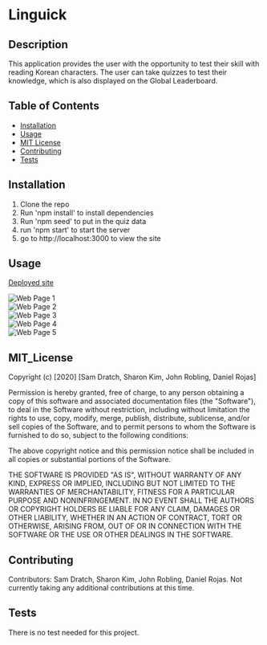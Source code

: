 # Linguick

## Description 

This application provides the user with the opportunity to test their skill with reading Korean characters. The user can take quizzes to test their knowledge, which is also displayed on the Global Leaderboard.


## Table of Contents

* [Installation](#installation)
* [Usage](#usage)
* [MIT License](#mit_license)
* [Contributing](#contributing)
* [Tests](#tests)


## Installation

1. Clone the repo
2. Run 'npm install' to install dependencies
3. Run 'npm seed' to put in the quiz data
4. run 'npm start' to start the server
5. go to http://localhost:3000 to view the site

## Usage 

[Deployed site](https://linguick.herokuapp.com/)
  
![Web Page 1](./public/assets/signup.png)<br>
![Web Page 2](./public/assets/login.png)<br>
![Web Page 3](./public/assets/quiz.png)<br>
![Web Page 4](./public/assets/dashboard.png)<br>
![Web Page 5](./public/assets/leaderboard.png)<br>

## MIT_License

Copyright (c) [2020] [Sam Dratch, Sharon Kim, John Robling, Daniel Rojas]

Permission is hereby granted, free of charge, to any person obtaining a copy
of this software and associated documentation files (the "Software"), to deal
in the Software without restriction, including without limitation the rights
to use, copy, modify, merge, publish, distribute, sublicense, and/or sell
copies of the Software, and to permit persons to whom the Software is
furnished to do so, subject to the following conditions:

The above copyright notice and this permission notice shall be included in all
copies or substantial portions of the Software.

THE SOFTWARE IS PROVIDED "AS IS", WITHOUT WARRANTY OF ANY KIND, EXPRESS OR
IMPLIED, INCLUDING BUT NOT LIMITED TO THE WARRANTIES OF MERCHANTABILITY,
FITNESS FOR A PARTICULAR PURPOSE AND NONINFRINGEMENT. IN NO EVENT SHALL THE
AUTHORS OR COPYRIGHT HOLDERS BE LIABLE FOR ANY CLAIM, DAMAGES OR OTHER
LIABILITY, WHETHER IN AN ACTION OF CONTRACT, TORT OR OTHERWISE, ARISING FROM,
OUT OF OR IN CONNECTION WITH THE SOFTWARE OR THE USE OR OTHER DEALINGS IN THE
SOFTWARE.

## Contributing

Contributors: Sam Dratch, Sharon Kim, John Robling, Daniel Rojas.
Not currently taking any additional contributions at this time.

## Tests

There is no test needed for this project. 